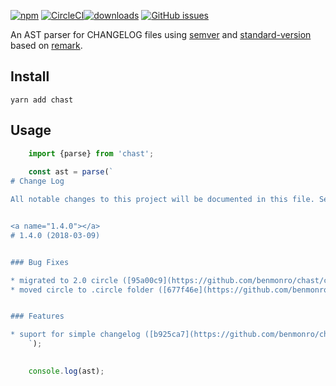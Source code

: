 [![npm][npm-img]][npm-url] [![CircleCI](https://img.shields.io/circleci/project/github/RedSparr0w/node-csgo-parser.svg)](https://circleci.com/gh/benmonro/chast)[![downloads][downloads-img]][npm-url]
[![GitHub issues](https://img.shields.io/github/issues-raw/badges/shields.svg)](https://github.com/benmonro/chast/issues)

An AST parser for CHANGELOG files using [semver](https://github.com/npm/node-semver) and [standard-version](https://github.com/conventional-changelog/standard-version) based on [remark](https://github.com/remarkjs/remark).

[npm-img]: https://img.shields.io/npm/v/chast.svg?style=flat-square
[npm-url]: https://www.npmjs.com/package/chast
[downloads-img]: https://img.shields.io/npm/dm/chast.svg?style=flat-square

## Install

```
yarn add chast
```

## Usage

```js
    import {parse} from 'chast';
    
    const ast = parse(`
# Change Log

All notable changes to this project will be documented in this file. See [standard-version](https://github.com/conventional-changelog/standard-version) for commit guidelines.


<a name="1.4.0"></a>
# 1.4.0 (2018-03-09)


### Bug Fixes

* migrated to 2.0 circle ([95a00c9](https://github.com/benmonro/chast/commit/95a00c9))
* moved circle to .circle folder ([677f46e](https://github.com/benmonro/chast/commit/677f46e))


### Features

* suport for simple changelog ([b925ca7](https://github.com/benmonro/chast/commit/b925ca7))
    `);

    
    console.log(ast);
```

